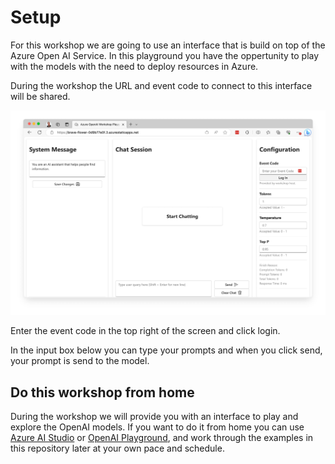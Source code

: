 # Setup

For this workshop we are going to use an interface that is build on top of the  Azure Open AI Service. In this playground you have the oppertunity to play with the models with the need to deploy resources in Azure.

During the workshop  the URL and event code to connect to this interface will be shared.

![](images/portal.jpg)

Enter the event code in the top right of the screen and click login.

In the input box below you can type your prompts and when you click send, your prompt is send to the model.

## Do this workshop from home
During the workshop we will provide you with an interface to play and explore the OpenAI models. If you want to do it from home you can use [Azure AI Studio](https://oai.azure.com/portal) or [OpenAI Playground](https://platform.openai.com/playground), and work through the examples in this repository later at your own pace and schedule.